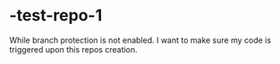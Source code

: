 # -test-repo-1
While branch protection is not enabled. I want to make sure my code is triggered upon this repos creation.
